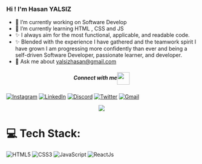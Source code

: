 ### Hi !  I'm Hasan YALSIZ

- 🔭 I’m currently working on Software Develop
- 🌱 I’m currently learning HTML , CSS and JS
- ✨ I always aim for the most functional, applicable, and readable code.
- ✨ Blended with the experience I have gathered and the teamwork spirit I have grown I am progressing more confidently than ever and being a self-driven Software Developer, passionate learner, and developer.
- 💬 Ask me about yalsizhasan@gmail.com
<div align="center">
  
  <h5 align="center">Connect with me<img align="center" src="https://github.com/rajput2107/rajput2107/blob/master/Assets/Handshake.gif" height="33px" /></h5> 
</div>


[![Instagram](https://img.shields.io/badge/Instagram-%23E4405F.svg?logo=Instagram&logoColor=white)](https://instagram.com/hasanyalsiz) 
[![LinkedIn](https://img.shields.io/badge/LinkedIn-%230077B5.svg?logo=linkedin&logoColor=white)](https://linkedin.com/in/hasanyalsiz/)
[![Discord](https://img.shields.io/badge/Discord-%237289DA.svg?logo=discord&logoColor=white)](https://discordapp.com/users/1104739068723609731)
[![Twitter](https://img.shields.io/badge/Twitter-%2300ACED.svg?logo=Twitter&logoColor=white)](https://twitter.com/Hasanyalsiz)
[![Gmail](https://img.shields.io/badge/Gmail-%23E4405F.svg?logo=Gmail&logoColor=white)](https://mail.google.com/mail/u/0/?tab=wm#all?compose=CllgCJftLxBbdZxQNrJKqLRXxGJflbLDptVDjCbWwlVznzBqsHSfHkfwZsvbgLkKGLgKvpNftWL)


<div align="center">
  <img src="https://profile-counter.glitch.me/hasanyalsiz/count.svg?"  />
</div>



# 💻 Tech Stack:
![HTML5](https://img.shields.io/badge/html5-%23E34F26.svg?style=for-the-badge&logo=html5&logoColor=white) 
![CSS3](https://img.shields.io/badge/css3-%231572B6.svg?style=for-the-badge&logo=css3&logoColor=white) 
![JavaScript](https://img.shields.io/badge/javascript-%23323330.svg?style=for-the-badge&logo=javascript&logoColor=%23F7DF1E)
![ReactJs](https://img.shields.io/badge/react-%2320232a.svg?style=for-the-badge&logo=react&logoColor=%2361DAFB)

